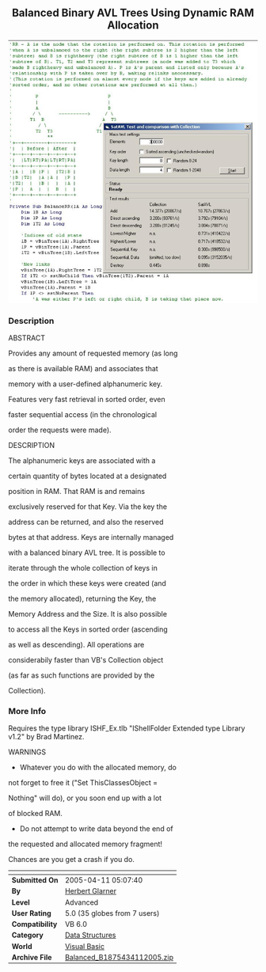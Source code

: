 ﻿<div align="center">

## Balanced Binary AVL Trees Using Dynamic RAM Allocation

<img src="PIC2005411110285969.jpg">
</div>

### Description

ABSTRACT

Provides any amount of requested memory (as long

as there is available RAM) and associates that

memory with a user-defined alphanumeric key.

Features very fast retrieval in sorted order, even

faster sequential access (in the chronological

order the requests were made).

DESCRIPTION

The alphanumeric keys are associated with a

certain quantity of bytes located at a designated

position in RAM. That RAM is and remains

exclusively reserved for that Key. Via the key the

address can be returned, and also the reserved

bytes at that address. Keys are internally managed

with a balanced binary AVL tree. It is possible to

iterate through the whole collection of keys in

the order in which these keys were created (and

the memory allocated), returning the Key, the

Memory Address and the Size. It is also possible

to access all the Keys in sorted order (ascending

as well as descending). All operations are

considerabily faster than VB's Collection object

(as far as such functions are provided by the

Collection).
 
### More Info
 
Requires the type library ISHF_Ex.tlb     "IShellFolder Extended type Library v1.2" by Brad Martinez.

WARNINGS

* Whatever you do with the allocated memory, do

not forget to free it ("Set ThisClassesObject =

Nothing" will do), or you soon end up with a lot

of blocked RAM.

* Do not attempt to write data beyond the end of

the requested and allocated memory fragment!

Chances are you get a crash if you do.


<span>             |<span>
---                |---
**Submitted On**   |2005-04-11 05:07:40
**By**             |[Herbert Glarner](https://github.com/Planet-Source-Code/PSCIndex/blob/master/ByAuthor/herbert-glarner.md)
**Level**          |Advanced
**User Rating**    |5.0 (35 globes from 7 users)
**Compatibility**  |VB 6\.0
**Category**       |[Data Structures](https://github.com/Planet-Source-Code/PSCIndex/blob/master/ByCategory/data-structures__1-33.md)
**World**          |[Visual Basic](https://github.com/Planet-Source-Code/PSCIndex/blob/master/ByWorld/visual-basic.md)
**Archive File**   |[Balanced\_B1875434112005\.zip](https://github.com/Planet-Source-Code/herbert-glarner-balanced-binary-avl-trees-using-dynamic-ram-allocation__1-59946/archive/master.zip)








